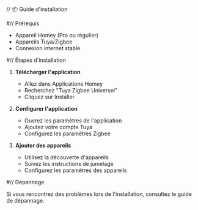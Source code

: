 // 📦 Guide d'installation

#// Prérequis

- Appareil Homey (Pro ou régulier)
- Appareils Tuya/Zigbee
- Connexion internet stable

#// Étapes d'installation

1. **Télécharger l'application**
   - Allez dans Applications Homey
   - Recherchez "Tuya Zigbee Universel"
   - Cliquez sur Installer

2. **Configurer l'application**
   - Ouvrez les paramètres de l'application
   - Ajoutez votre compte Tuya
   - Configurez les paramètres Zigbee

3. **Ajouter des appareils**
   - Utilisez la découverte d'appareils
   - Suivez les instructions de jumelage
   - Configurez les paramètres des appareils

#// Dépannage

Si vous rencontrez des problèmes lors de l'installation, consultez le guide de dépannage.
